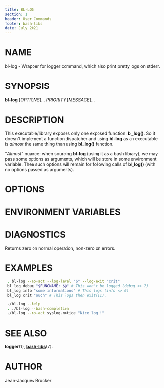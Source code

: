 ```yaml
---
title: BL-LOG
section: 1
header: User Commands
footer: bash-libs
date: July 2021
---
```


# NAME

bl-log - Wrapper for logger command, which also print pretty logs on stderr.

# SYNOPSIS

**bl-log** [*OPTIONS*]... *PRIORITY* [*MESSAGE*]...

# DESCRIPTION

This executable/library exposes only one exposed function: **bl_log()**. So it
doesn't implement a function dispatcher and using **bl-log** as an executable is
*almost* the same thing than using **bl_log()** function.

"*Almost*" nuance: when sourcing **bl-log** (using it as a bash library), we may pass
some options as arguments, which will be store in some environment variable.
Then such options will remain for following calls of **bl_log()** (with no options
passed as arguments).

# OPTIONS

# ENVIRONMENT VARIABLES

# DIAGNOSTICS

Returns zero on normal operation, non-zero on errors.


# EXAMPLES

```bash
 . bl-log --no-act --log-level "6" --log-exit "crit"
 bl_log debug "$FUNCNAME: $@" # This won't be logged (debug <> 7)
 bl_log info "some informations" # This logs (info <> 6)
 bl_log crit "ouch" # This logs then exit(11).
```

```bash
 ./bl-log --help
 . ./bl-log --bash-completion
 ./bl-log --no-act syslog.notice "Nice log !"
```


# SEE ALSO

**logger**(1), [**bash-libs**](../README.md)(7).


# AUTHOR

Jean-Jacques Brucker

